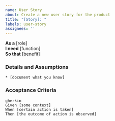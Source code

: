 ```yaml
---
name: User Story
about: Create a new user story for the product
title: "[Story]: "
labels: user-story
assignees: ''
---
```


**As a** [role]  
**I need** [function]  
**So that** [benefit]

### Details and Assumptions
    * [document what you know]      

### Acceptance Criteria
    gherkin 
    Given [some context]
    When [certain action is taken]
    Then [the outcome of action is observed]
